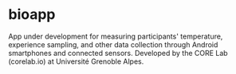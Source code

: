 # bioapp
App under development for measuring participants' temperature, experience sampling, and other data collection through Android smartphones and connected sensors. Developed by the CORE Lab (corelab.io) at Université Grenoble Alpes.
